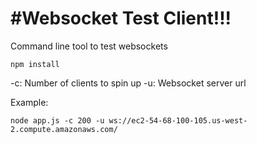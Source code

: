 #Websocket Test Client!!!
==========================

Command line tool to test websockets

```
npm install

```

-c: Number of clients to spin up
-u: Websocket server url

Example: 
```
node app.js -c 200 -u ws://ec2-54-68-100-105.us-west-2.compute.amazonaws.com/
```